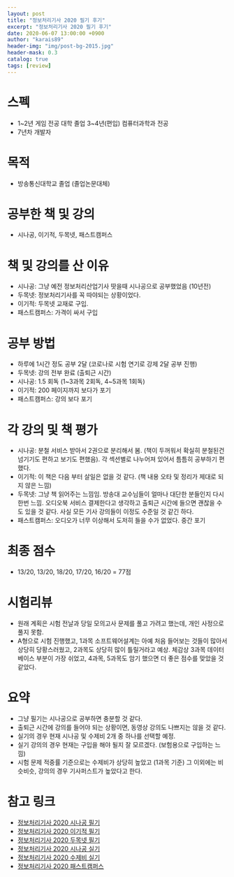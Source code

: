 ```yaml
---
layout: post
title: "정보처리기사 2020 필기 후기"
excerpt: "정보처리기사 2020 필기 후기"
date: 2020-06-07 13:00:00 +0900
author: "karais89"
header-img: "img/post-bg-2015.jpg"
header-mask: 0.3
catalog: true
tags: [review]
---
```



# 스펙

- 1~2년 게임 전공 대학 졸업 3~4년(편입) 컴퓨터과학과 전공
- 7년차 개발자

# 목적

- 방송통신대학교 졸업 (졸업논문대체)

# 공부한 책 및 강의

- 시나공, 이기적, 두목넷, 패스트캠퍼스

# 책 및 강의를 산 이유

- 시나공: 그냥 예전 정보처리산업기사 땃을때 시나공으로 공부했었음 (10년전)
- 두목넷: 정보처리기사를 꼭 따야되는 상황이었다.
- 이기적: 두목넷 교재로 구입.
- 패스트캠퍼스: 가격이 싸서 구입

# 공부 방법

- 하루에 1시간 정도 공부 2달 (코로나로 시험 연기로 강제 2달 공부 진행)
- 두목넷: 강의 전부 완료 (출퇴근 시간)
- 시나공: 1.5 회독 (1~3과목 2회독, 4~5과목 1회독)
- 이기적: 200 페이지까지 보다가 포기
- 패스트캠퍼스: 강의 보다 포기

# 각 강의 및 책 평가

- 시나공: 분철 서비스 받아서 2권으로 분리해서 봄. (책이 두꺼워서 확실히 분철된건 넘기기도 편하고 보기도 편했음). 각 섹션별로 나누어져 있어서 틈틈히 공부하기 편했다.
- 이기적: 이 책은 다음 부터 살일은 없을 것 같다. (책 내용 오타 및 정리가 제대로 되지 않은 느낌)
- 두목넷: 그냥 책 읽어주는 느낌임. 방송대 교수님들이 얼마나 대단한 분들인지 다시 한번 느낌.   오디오북 서비스 결제한다고 생각하고 출퇴근 시간에 들으면 괜찮을 수도 있을 것 같다. 사실 모든 기사 강의들이 이정도 수준일 것 같긴 하다.
- 패스트캠퍼스: 오디오가 너무 이상해서 도저히 들을 수가 없었다. 중간 포기

# 최종 점수

- 13/20, 13/20, 18/20, 17/20, 16/20 = 77점

# 시험리뷰

- 원래 계획은 시험 전날과 당일 모의고사 문제를 풀고 가려고 했는데, 개인 사정으로 풀지 못함.
- A형으로 시험 진행했고, 1과목 소프트웨어설계는 아예 처음 들어보는 것들이 많아서 상당히 당황스러웠고, 2과목도 상당히 많이 틀릴거라고 예상. 체감상 3과목 데이터베이스 부분이 가장 쉬었고, 4과목, 5과목도 암기 했으면 더 좋은 점수를 맞았을 것 같았다.

# 요약

- 그냥 필기는 시나공으로 공부하면 충분할 것 같다.
- 출퇴근 시간에 강의를 들어야 되는 상황이면, 동영상 강의도 나쁘지는 않을 것 같다.
- 실기의 경우 현재 시나공 및 수제비 2개 중 하나를 선택할 예정.
- 실기 강의의 경우 현재는 구입을 해야 될지 잘 모르겠다. (보험용으로 구입하는 느낌)
- 시험 문제 적중률 기준으로는 수제비가 상당히 높았고 (1과목 기준) 그 이외에는 비슷비슷, 강의의 경우 기사퍼스트가 높았다고 한다.

# 참고 링크

- [정보처리기사 2020 시나공 필기](http://www.yes24.com/Product/Goods/82838724?scode=032&OzSrank=1)
- [정보처리기사 2020 이기적 필기](http://www.yes24.com/Product/Goods/86160726?scode=032&OzSrank=3)
- [정보처리기사 2020 두목넷 필기](https://www.dumok.net/shop/item.php?it_id=c921017)
- [정보처리기사 2020 시나공 실기](http://www.yes24.com/Product/Goods/87576058?scode=032&OzSrank=2)
- [정보처리기사 2020 수제비 실기](http://www.yes24.com/Product/Goods/89664237?scode=032&OzSrank=7)
- [정보처리기사 2020 패스트캠퍼스](https://www.fastcampus.co.kr/pages/7)